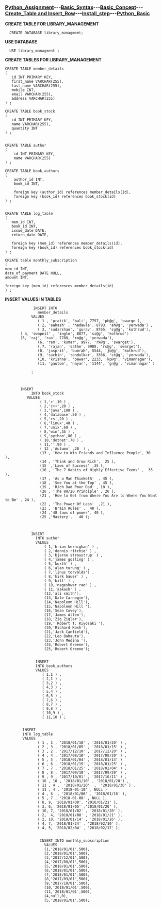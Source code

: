 ### [Python_Assignment](https://sudarshan-gurav.github.io/Assignment)---[Basic_Syntax](https://sudarshan-gurav.github.io/Basic_Syntax)---[Basic_Concept](https://sudarshan-gurav.github.io/Basic_concept)---[Create_Table and Insert_Row](https://sudarshan-gurav.github.io/Create_Insert)---[Install_step](https://sudarshan-gurav.github.io/Install_step)---[Python_Basic](https://sudarshan-gurav.github.io/python)
  
  **CREATE TABLE FOR LIBRARY_MANAGEMENT**
  
      CREATE DATABASE library_managment;

   **USE DATABASE**
   
      USE library_managment ;

   **CREATE TABLES FOR LIBRARY_MANAGEMENT**
   
    CREATE TABLE member_details  
    (
       id INT PRIMARY KEY,
       first_name VARCHAR(255),
       last_name VARCHAR(255),
       mobile INT,
       email VARCHAR(255),
       address VARCHAR(255)
    ) ;

    CREATE TABLE book_stock
    (
       id INT PRIMARY KEY,
       name VARCHAR(255),
       quantity INT
    ) ;


    CREATE TABLE author
    (
        id INT PRIMARY KEY,
        name VARCHAR(255)
    ) ;

    CREATE TABLE book_authors
    (
        author_id INT,
        book_id INT,
    
        foreign key (author_id) references member_details(id),
        foreign key (book_id) references book_stock(id)
    ) ;


    CREATE TABLE log_table
    (
       mem_id INT,
       book_id INT,
       issue_date DATE,
       return_date DATE,

       foreign key (mem_id) references member_details(id),
       foreign key (book_id) references book_stock(id)
    ) ;

    CREATE table monthly_subscription
    (
    mem_id INT,
    date_of_payment DATE NULL,
    amount INT,
    
    foreign key (mem_id) references member_details(id)
    ) ;
    
   **INSERT VALUES IN TABLES**
   

                 INSERT INTO
                   member_details 
                VALUES
                   ( 1 , 'pratik', 'bali', 7757, 'pb@g', 'swarge ),
                   ( 2, 'aakash' , 'hadawle', 8793, 'ah@g', 'yerwada') ,
                   ( 3, 'sudarshan', 'gurav', 8765, 'sg@g', 'kothrud'),
		   ( 4, 'swapnil' , 'ingle', 8877, 'si@g', 'kothrud') 
  		   (5, 'raj', 'rao', 7788, 'ro@g', 'yerwada'), 
                   (6, 'ram', 'kumar', 9977, 'rk@g', 'swarget'), 
                   (,7, 'rajan', 'sathe', 9988, 'rs@g', 'swarget'), 
                   (8, 'jasprit', 'bumrah', 5544, 'jb@g', 'kothrud'),
                   (9, 'sachin', 'tendulkar', 3366, 'st@g', 'yerwada'),
                   (10, 'krishna', 'pawar', 2233, 'kp@g', 'vimannagar'),
                   (11, 'gautom', 'nayar', '1144', 'gn@g', 'vimannagar' )
                   
                ;      



           INSERT 
              	INTO book_stock 
              VALUES 
                    ( 1,'c',10 ) ,
                    ( 2,'c++',20 ) ,
                    ( 3,'java',100 ) ,
                    ( 4,'database',50 ) , 
                    ( 5,'cs',20 ) ,
                    ( 6,'linux',40 ) ,
                    ( 7,'unix',60 ) ,
                    ( 8,'win',35 ) ,
                    ( 9,'python',80 ) ,
                    ( 10,'dotnet',70 ) ,
                    ( 11,'',90 ) ,
                    ( 12 ,'Autumn' ,20  ) ,
                    (13 , 'How to Win Friends and Influence People', 30  ),
                    (14 , 'Think and Grow Rich',  25 ),
                    (15  ,'Laws of Success' ,35 ),
                    (16 , 'The 7 Habits of Highly Effective Teens' ,  35 ),
                    (17 , 'As a Man Thinketh'  , 45 ),
                    (18 , 'See You at the Top' , 45 ),
                    (19 , 'Rich Dad Poor Dad' , 10 ),
                    (20 , 'The 80/20 Principle' , 20 ),
                    (21 , 'How to Get from Where You Are to Where You Want to Be' , 24 ),
                    (22 , 'The Power Of Less'  ,21 ),
                    (23 , 'Brain Rules' ,  40 ),
                    (24 ,'48 laws of power', 40 ),
                    (25 ,'Mastery',   40 );



                INSERT 
                  INTO author 
                  VALUES
                      ( 1,'brian kernighan' ) ,
                      ( 2,'dennis ritchie' ) ,
                      ( 3,'bjarne stroustrup' ) ,
                      ( 4,'james gosling' ) ,
                      ( 5,'korth' ) ,
                      ( 6,'alan turung' ) ,
                      ( 7,'linus torvalds') ,
                      ( 8,'kirk bauer' ) ,
                      ( 9,'bill' ) ,
                      ( 10,'nageshwar rao' ) ,
                      ( 11,'aakash' ) ,
                      (12,'ali smith'),
                      (13,'Dale Carnegie'),
                      (14,'Napoleon Hill'),
                      (15,'Napoleon Hill '),
                      (16,'Sean Covey'),
                      (17,'James Allen'),
                      (18,'Zig Ziglar'),
                      (19,' Robert T. Kiyosaki '),
                      (20,'Richard Kosh'),
                      (21,'Jack Canfield'),
                      (22,'Leo Babauta'),
                      (23,'John Medina '),
                      (24,'Robert Greene'),
                      (25,'Robert Greene');


                  INSERT 
                  INTO book_authors 
                  VALUES 
                     ( 1,1 ) ,
                     ( 2,1 ) ,
                     ( 3,2 ) ,
                     ( 4,3 ) ,
                     ( 5,4 ) ,
                     ( 6,5 ) ,
                     ( 7,6 ) ,
                     ( 8,7 ) ,
                     ( 9,8 ) ,
                     ( 10,9 ) ,
                     ( 11,10 ) ;


            INSERT
            INTO log_table
            VALUES  
                   ( 1 , 1 , '2018/01/10' , '2018/01/20' ) ,
                   ( 2 , 3 , '2018/01/05' , '2018/01/15' ) ,
                   ( 3 , 2 , '2017/12/10' , '2017/12/20' ) ,
                   ( 4 , 4 , '2017/08/10' , '2017/08/20' ) ,
                   ( 5 , 5 , '2018/01/04' , '2018/01/14' ) 
                   ( 6 , 6 , '2018/01/15' , '2018/01/25' ) ,
                   ( 7 , 7 , '2018/01/25' , '2018/02/04' ) ,
                   ( 8 , 8 , '2017/09/10' , '2017/09/20' ) ,
                   ( 9 , 9 , '2017/10/01' , '2017/10/11' ) ,
                   ( 10 , 10 , '2018/01/10' , '2018/01/20') ,
                   ( 11 , 4 ,  '2018/01/20'  ,  '2018/01/30' ) ,
                   ( 11 , 4 , '2018-01-10' , NULL )
                   ( 4 , 6  , '2018/01/06' , '2018/01/16' ),
                   ( 5 , 7 , '2018-01-08' , NULL ),
                   ( 8, 9, '2018/01/08', '2018/01/21' ),
                   ( 3, 6, '2018/01/05' ,'2018/01/20' ),
                   ( 10, 7, '2018/01/02' , '2018/01/20' ),
                   ( 2,  4, '2018/01/08' , '2018/01/21' ),
                   ( 2, 10, '2018/01/14' , '2018/01/26' ),
                   ( 4, 7, '2018/01/24' , '2018/02/10' ),
                   ( 4, 5, '2018/02/04' , '2018/02/17' );


                    INSERT INTO monthly_subscription 
                      VALUES
                      (1,'2018/01/01',500),
                      (2,'2018/01/01',500),
                      (3,'2017/12/01',500),
                      (4,'2017/08/01',500),
                      (5,'2018/01/01',500),
                      (6,'2018/01/01',500),
                      (7,'2018/01/01',500),
                      (8,'2017/09/01',500),
                      (9,'2017/10/01',500),
                      (10,'2018/01/01',500),
                      (11,'2018/01/01',500),
                      (4,null,0),
                      (5,'2018/01/01',500);

